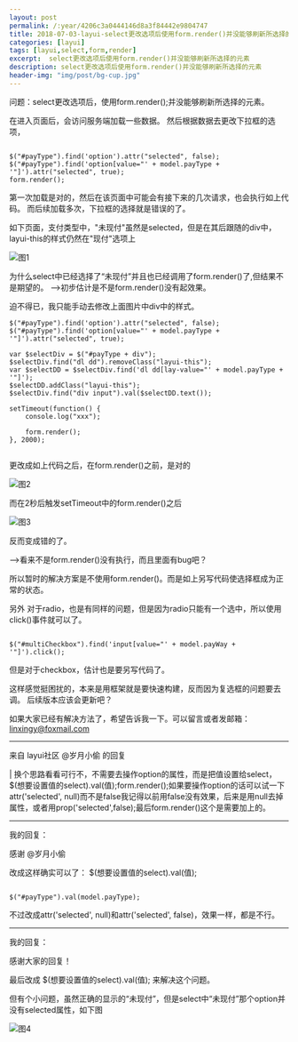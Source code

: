 ```yaml
---
layout: post
permalink: /:year/4206c3a0444146d8a3f84442e9804747
title: 2018-07-03-layui-select更改选项后使用form.render()并没能够刷新所选择的元素
categories: [layui]
tags: [layui,select,form,render]
excerpt:  select更改选项后使用form.render()并没能够刷新所选择的元素
description: select更改选项后使用form.render()并没能够刷新所选择的元素
header-img: "img/post/bg-cup.jpg"
---
```



问题：select更改选项后，使用form.render();并没能够刷新所选择的元素。

在进入页面后，会访问服务端加载一些数据。
然后根据数据去更改下拉框的选项，

```

$("#payType").find('option').attr("selected", false);
$("#payType").find('option[value="' + model.payType + '"]').attr("selected", true);
form.render();

```


第一次加载是对的，然后在该页面中可能会有接下来的几次请求，也会执行如上代码。
而后续加载多次，下拉框的选择就是错误的了。


如下页面，支付类型中，"未现付"虽然是selected，但是在其后跟随的div中，layui-this的样式仍然在"现付"选项上


![图1](http://image.linxingyang.net/image/note/2018-07-03-layui/01.png)


为什么select中已经选择了“未现付”并且也已经调用了form.render()了,但结果不是期望的。
-->初步估计是不是form.render()没有起效果。

迫不得已，我只能手动去修改上面图片中div中的样式。

```
$("#payType").find('option').attr("selected", false);
$("#payType").find('option[value="' + model.payType + '"]').attr("selected", true);

var $selectDiv = $("#payType + div");
$selectDiv.find("dl dd").removeClass("layui-this");
var $selectDD = $selectDiv.find('dl dd[lay-value="' + model.payType + '"]');
$selectDD.addClass("layui-this");
$selectDiv.find("div input").val($selectDD.text());

setTimeout(function() {
    console.log("xxx");

    form.render();
}, 2000);


```

更改成如上代码之后，在form.render()之前，是对的

![图2](http://image.linxingyang.net/image/note/2018-07-03-layui/02.png)


而在2秒后触发setTimeout中的form.render()之后

![图3](http://image.linxingyang.net/image/note/2018-07-03-layui/03.png)

反而变成错的了。

-->看来不是form.render()没有执行，而且里面有bug吧？

所以暂时的解决方案是不使用form.render()。而是如上另写代码使选择框成为正常的状态。

另外
对于radio，也是有同样的问题，但是因为radio只能有一个选中，所以使用click()事件就可以了。

```

$("#multiCheckbox").find('input[value="' + model.payWay + '"]').click();

```

但是对于checkbox，估计也是要另写代码了。


这样感觉挺困扰的，本来是用框架就是要快速构建，反而因为复选框的问题要去调。
后续版本应该会更新吧？

如果大家已经有解决方法了，希望告诉我一下。可以留言或者发邮箱：linxingy@foxmail.com


-----------------

来自 layui社区 @岁月小偷 的回复

| 换个思路看看可行不，不需要去操作option的属性，而是把值设置给select，$(想要设置值的select).val(值);form.render();如果要操作option的话可以试一下attr('selected', null)而不是false我记得以前用false没有效果，后来是用null去掉属性，或者用prop('selected',false);最后form.render()这个是需要加上的。



-----------------

我的回复：


感谢 @岁月小偷 

改成这样确实可以了： $(想要设置值的select).val(值);

```

$("#payType").val(model.payType);

```
不过改成attr('selected', null)和attr('selected', false)，效果一样，都是不行。


-----------------

我的回复：

感谢大家的回复！

最后改成 $(想要设置值的select).val(值); 来解决这个问题。

但有个小问题，虽然正确的显示的“未现付”，但是select中“未现付”那个option并没有selected属性，如下图


![图4](http://image.linxingyang.net/image/note/2018-07-03-layui/04.png)
